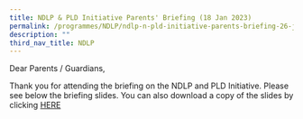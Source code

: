 ```yaml
---
title: NDLP & PLD Initiative Parents' Briefing (18 Jan 2023)
permalink: /programmes/NDLP/ndlp-n-pld-initiative-parents-briefing-26-jan-2022/
description: ""
third_nav_title: NDLP
---
```


Dear Parents / Guardians,  
  
Thank you for attending the briefing on the NDLP and PLD Initiative. Please see below the briefing slides. You can also download a copy of the slides by clicking [HERE](/files/Parent%20Engagement%20Deck_2023_SFSS_Website_Updated.pdf)